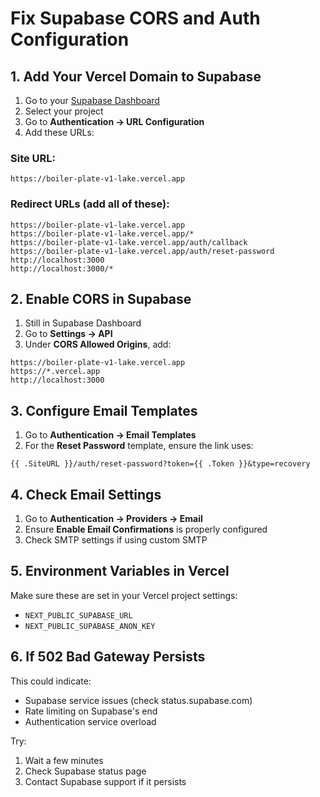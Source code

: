 # Fix Supabase CORS and Auth Configuration

## 1. Add Your Vercel Domain to Supabase

1. Go to your [Supabase Dashboard](https://app.supabase.com)
2. Select your project
3. Go to **Authentication → URL Configuration**
4. Add these URLs:

### Site URL:
```
https://boiler-plate-v1-lake.vercel.app
```

### Redirect URLs (add all of these):
```
https://boiler-plate-v1-lake.vercel.app
https://boiler-plate-v1-lake.vercel.app/*
https://boiler-plate-v1-lake.vercel.app/auth/callback
https://boiler-plate-v1-lake.vercel.app/auth/reset-password
http://localhost:3000
http://localhost:3000/*
```

## 2. Enable CORS in Supabase

1. Still in Supabase Dashboard
2. Go to **Settings → API**
3. Under **CORS Allowed Origins**, add:
```
https://boiler-plate-v1-lake.vercel.app
https://*.vercel.app
http://localhost:3000
```

## 3. Configure Email Templates

1. Go to **Authentication → Email Templates**
2. For the **Reset Password** template, ensure the link uses:
```
{{ .SiteURL }}/auth/reset-password?token={{ .Token }}&type=recovery
```

## 4. Check Email Settings

1. Go to **Authentication → Providers → Email**
2. Ensure **Enable Email Confirmations** is properly configured
3. Check SMTP settings if using custom SMTP

## 5. Environment Variables in Vercel

Make sure these are set in your Vercel project settings:
- `NEXT_PUBLIC_SUPABASE_URL`
- `NEXT_PUBLIC_SUPABASE_ANON_KEY`

## 6. If 502 Bad Gateway Persists

This could indicate:
- Supabase service issues (check status.supabase.com)
- Rate limiting on Supabase's end
- Authentication service overload

Try:
1. Wait a few minutes
2. Check Supabase status page
3. Contact Supabase support if it persists